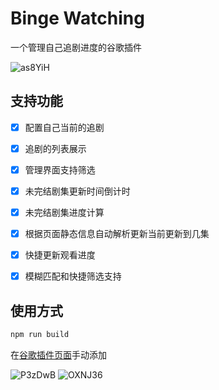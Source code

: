 # Binge Watching

一个管理自己追剧进度的谷歌插件

![as8YiH](https://cdn.jsdelivr.net/gh/klaaay/pbed@main/uPic/as8YiH.jpg)

## 支持功能

- [x] 配置自己当前的追剧
- [x] 追剧的列表展示
- [x] 管理界面支持筛选
- [x] 未完结剧集更新时间倒计时
- [x] 未完结剧集进度计算
- [x] 根据页面静态信息自动解析更新当前更新到几集
- [x] 快捷更新观看进度
- [x] 模糊匹配和快捷筛选支持


## 使用方式

```bash
npm run build
```

在[谷歌插件页面](chrome://extensions/)手动添加

![P3zDwB](https://cdn.jsdelivr.net/gh/klaaay/pbed@main/uPic/P3zDwB.jpg)
![OXNJ36](https://cdn.jsdelivr.net/gh/klaaay/pbed@main/uPic/OXNJ36.jpg)